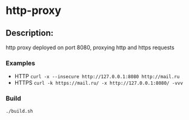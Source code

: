 # http-proxy

## Description:

http proxy deployed on port 8080, proxying http and https requests

### Examples

* HTTP `curl -x --insecure http://127.0.0.1:8080 http://mail.ru`
* HTTPS `curl -k https://mail.ru/ -x http://127.0.0.1:8080/ -vvv`

### Build

`./build.sh`
